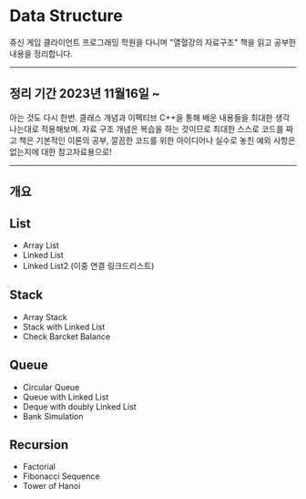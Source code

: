 # Data Structure
쥬신 게임 클라이언트 프로그래밍 학원을 다니며 "열혈강의 자료구조" 책을 읽고 공부한 내용을 정리합니다.

---

## 정리 기간 2023년 11월16일 ~
아는 것도 다시 한번. 클래스 개념과 이펙티브 C++을 통해 배운 내용들을 최대한 생각나는대로 적용해보며.
자료 구조 개념은 복습을 하는 것이므로 최대한 스스로 코드를 짜고 책은 기본적인 이론의 공부, 
깔끔한 코드를 위한 아이디어나 실수로 놓친 예외 사항은 없는지에 대한 참고자료용으로!

---

## 개요
## List

- Array List
- Linked List
- Linked List2 (이중 연결 링크드리스트)

## Stack

- Array Stack
- Stack with Linked List
- Check Barcket Balance

## Queue

- Circular Queue
- Queue with Linked List
- Deque with doubly Linked List
- Bank Simulation

## Recursion

- Factorial
- Fibonacci Sequence
- Tower of Hanoi
